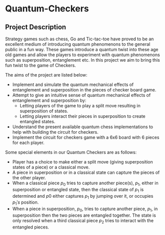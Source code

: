 # Quantum-Checkers

## Project Description

Strategy games such as chess, Go and Tic-tac-toe have proved to be an excellent medium of introducing quantum phenomenons to the general public in a fun way. These games introduce a quantum twist into these age old games and allow the players to experiment with quantum phenomenons such as superposition, entanglement etc. In this project we aim to bring this fun twist to the game of Checkers.

The aims of the project are listed below:
- Implement and simulate the quantum mechanical effects of entanglement and superposition in the pieces of checker board game.
- Attempt to give an intuitive sense of quantum mechanical effects of entanglement and superposition by:
    - Letting players of the game to play a split move resulting in superposition of states.
    - Letting players interact their pieces in superposition to create entangled states.
- Understand the present available quantum chess implementations to help with building the circuit for checkers.
- Implement the circuit for checkers game with a 6x6 board with 6 pieces for each player.

Some special elements in our Quantum Checkers are as follows:
- Player has a choice to make either a split move (giving superposition states of a piece) or a classical move.
- A piece in superposition or in a classical state can capture the pieces of the other player.
-  When a classical piece $p_0$ tries to capture another piece(s), $p_1$, either in superposition or entangled state, then the classical state of $p_1$ is determined and $p0$ either captures $p_1$ by jumping over it, or occupies $p_1's$ position.
- When a piece in superposition, $p_0$, tries to capture another piece, $p_1$, in superposition then the two pieces are entangled together. The state is only resolved when a third classical piece $p_2$ tries to interact with the entangled pieces.